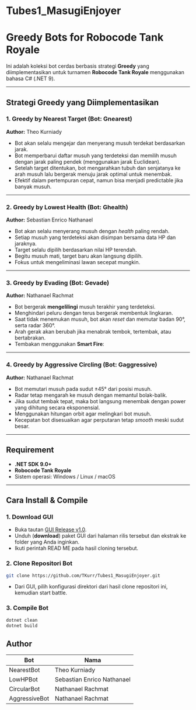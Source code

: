 # Tubes1_MasugiEnjoyer

# Greedy Bots for Robocode Tank Royale

Ini adalah koleksi bot cerdas berbasis strategi **Greedy** yang diimplementasikan untuk turnamen **Robocode Tank Royale** menggunakan bahasa C# (.NET 9).

---

## Strategi Greedy yang Diimplementasikan

### 1. Greedy by Nearest Target (Bot: **Gnearest**)

**Author:** Theo Kurniady

- Bot akan selalu mengejar dan menyerang musuh terdekat berdasarkan jarak.
- Bot memperbarui daftar musuh yang terdeteksi dan memilih musuh dengan jarak paling pendek (menggunakan jarak Euclidean).
- Setelah target ditentukan, bot mengarahkan tubuh dan senjatanya ke arah musuh lalu bergerak menuju jarak optimal untuk menembak.
- Efektif dalam pertempuran cepat, namun bisa menjadi predictable jika banyak musuh.

---

### 2. Greedy by Lowest Health (Bot: **Ghealth**)

**Author:** Sebastian Enrico Nathanael

- Bot akan selalu menyerang musuh dengan _health_ paling rendah.
- Setiap musuh yang terdeteksi akan disimpan bersama data HP dan jaraknya.
- Target selalu dipilih berdasarkan nilai HP terendah.
- Begitu musuh mati, target baru akan langsung dipilih.
- Fokus untuk mengeliminasi lawan secepat mungkin.

---

### 3. Greedy by Evading (Bot: **Gevade**)

**Author:** Nathanael Rachmat

- Bot bergerak **mengelilingi** musuh terakhir yang terdeteksi.
- Menghindari peluru dengan terus bergerak membentuk lingkaran.
- Saat tidak menemukan musuh, bot akan _reset_ dan memutar badan 90°, serta radar 360°.
- Arah gerak akan berubah jika menabrak tembok, tertembak, atau bertabrakan.
- Tembakan menggunakan **Smart Fire**:

---

### 4. Greedy by Aggressive Circling (Bot: **Gaggressive**)

**Author:** Nathanael Rachmat

- Bot memutari musuh pada sudut ±45° dari posisi musuh.
- Radar tetap mengarah ke musuh dengan memantul bolak-balik.
- Jika sudut tembak tepat, maka bot langsung menembak dengan power yang dihitung secara eksponensial.
- Menggunakan hitungan orbit agar melingkari bot musuh.
- Kecepatan bot disesuaikan agar perputaran tetap _smooth_ meski sudut besar.

---

## Requirement

- **.NET SDK 9.0+**
- **Robocode Tank Royale**
- Sistem operasi: Windows / Linux / macOS

---

## Cara Install & Compile

### 1. Download GUI

- Buka tautan [GUI Release v1.0](https://github.com/Ariel-HS/tubes1-if2211-starter-pack/releases/tag/v1.0).
- Unduh (**download**) paket GUI dari halaman rilis tersebut dan ekstrak ke folder yang Anda inginkan.
- Ikuti perintah READ ME pada hasil cloning tersebut.

### 2. Clone Repositori Bot

```bash
git clone https://github.com/TKurr/Tubes1_MasugiEnjoyer.git
```

- Dari GUI, pilih konfigurasi direktori dari hasil clone repositori ini, kemudian start battle.

### 3. Compile Bot

```bash
dotnet clean
dotnet build
```

## Author

| Bot           | Nama                       |
| ------------- | -------------------------- |
| NearestBot    | Theo Kurniady              |
| LowHPBot      | Sebastian Enrico Nathanael |
| CircularBot   | Nathanael Rachmat          |
| AggressiveBot | Nathanael Rachmat          |
